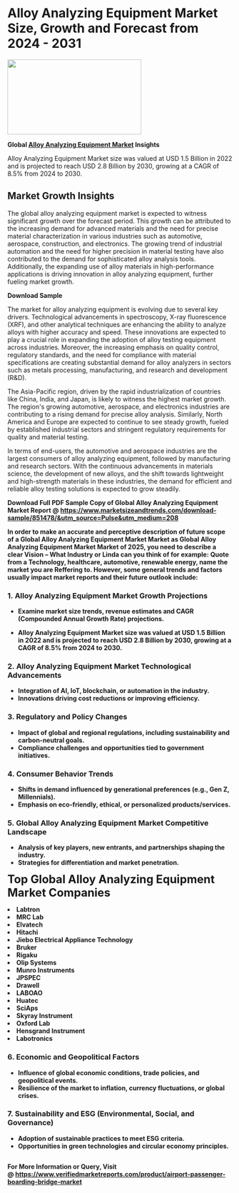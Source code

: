 <H1>Alloy Analyzing Equipment Market Size, Growth and Forecast from 2024 - 2031</H1><img class="aligncenter size-medium wp-image-584254" src="https://thirdeyenews.in/wp-content/uploads/2024/09/Global-Market-Research-300x168.jpeg" alt="" width="300" height="168" /><p><strong>Global&nbsp;<a href="https://www.marketsizeandtrends.com/download-sample/851478/&amp;utm_source=Pulse&amp;utm_medium=208">Alloy Analyzing Equipment Market</a> Insights</strong></p><p>Alloy Analyzing Equipment Market size was valued at USD 1.5 Billion in 2022 and is projected to reach USD 2.8 Billion by 2030, growing at a CAGR of 8.5% from 2024 to 2030.</p><p><h2>Market Growth Insights</h2> <p>The global alloy analyzing equipment market is expected to witness significant growth over the forecast period. This growth can be attributed to the increasing demand for advanced materials and the need for precise material characterization in various industries such as automotive, aerospace, construction, and electronics. The growing trend of industrial automation and the need for higher precision in material testing have also contributed to the demand for sophisticated alloy analysis tools. Additionally, the expanding use of alloy materials in high-performance applications is driving innovation in alloy analyzing equipment, further fueling market growth.</p> <p><strong>Download Sample</strong></p> <p>The market for alloy analyzing equipment is evolving due to several key drivers. Technological advancements in spectroscopy, X-ray fluorescence (XRF), and other analytical techniques are enhancing the ability to analyze alloys with higher accuracy and speed. These innovations are expected to play a crucial role in expanding the adoption of alloy testing equipment across industries. Moreover, the increasing emphasis on quality control, regulatory standards, and the need for compliance with material specifications are creating substantial demand for alloy analyzers in sectors such as metals processing, manufacturing, and research and development (R&D).</p> <p>The Asia-Pacific region, driven by the rapid industrialization of countries like China, India, and Japan, is likely to witness the highest market growth. The region's growing automotive, aerospace, and electronics industries are contributing to a rising demand for precise alloy analysis. Similarly, North America and Europe are expected to continue to see steady growth, fueled by established industrial sectors and stringent regulatory requirements for quality and material testing.</p> <p>In terms of end-users, the automotive and aerospace industries are the largest consumers of alloy analyzing equipment, followed by manufacturing and research sectors. With the continuous advancements in materials science, the development of new alloys, and the shift towards lightweight and high-strength materials in these industries, the demand for efficient and reliable alloy testing solutions is expected to grow steadily.</p> <p><strong></p><p><span class=""><strong>Download Full PDF Sample Copy of Global Alloy Analyzing Equipment Market Report</strong> @ <a href="https://www.marketsizeandtrends.com/download-sample/851478/&amp;utm_source=Pulse&amp;utm_medium=208" target="_blank">https://www.marketsizeandtrends.com/download-sample/851478/&amp;utm_source=Pulse&amp;utm_medium=208</a></span></p><p>In order to make an accurate and perceptive description of future scope of a Global&nbsp;Alloy Analyzing Equipment Market Market as Global&nbsp;Alloy Analyzing Equipment Market Market of 2025, you need to describe a clear Vision &ndash; What Industry or Linda can you think of for example: Quote from a Technology, healthcare, automotive, renewable energy, name the market you are Reffering to. However, some general trends and factors usually impact market reports and their future outlook include:</p><h3>1.&nbsp;<strong>Alloy Analyzing Equipment Market Growth Projections</strong></h3><ul><li>Examine market size trends, revenue estimates and CAGR (Compounded Annual Growth Rate) projections.</li><li><p>Alloy Analyzing Equipment Market size was valued at USD 1.5 Billion in 2022 and is projected to reach USD 2.8 Billion by 2030, growing at a CAGR of 8.5% from 2024 to 2030.</p></li></ul><h3>2.&nbsp;<strong>Alloy Analyzing Equipment Market Technological Advancements</strong></h3><ul><li>Integration of AI, IoT, blockchain, or automation in the industry.</li><li>Innovations driving cost reductions or improving efficiency.</li></ul><h3>3.&nbsp;<strong>Regulatory and Policy Changes</strong></h3><ul><li>Impact of global and regional regulations, including sustainability and carbon-neutral goals.</li><li>Compliance challenges and opportunities tied to government initiatives.</li></ul><h3>4.&nbsp;<strong>Consumer Behavior Trends</strong></h3><ul><li>Shifts in demand influenced by generational preferences (e.g., Gen Z, Millennials).</li><li>Emphasis on eco-friendly, ethical, or personalized products/services.</li></ul><h3>5.&nbsp;<strong>Global Alloy Analyzing Equipment Market Competitive Landscape</strong></h3><ul><li>Analysis of key players, new entrants, and partnerships shaping the industry.</li><li>Strategies for differentiation and market penetration.</li></ul><p data-pm-slice="1 1 []"><span style="color: inherit; font-family: inherit; font-size: 25px;">Top Global Alloy Analyzing Equipment Market Companies</span></p><div class="" data-test-id=""><p><li>Labtron</li><li> MRC Lab</li><li> Elvatech</li><li> Hitachi</li><li> Jiebo Electrical Appliance Technology</li><li> Bruker</li><li> Rigaku</li><li> Olip Systems</li><li> Munro Instruments</li><li> JPSPEC</li><li> Drawell</li><li> LABOAO</li><li> Huatec</li><li> SciAps</li><li> Skyray Instrument</li><li> Oxford Lab</li><li> Hensgrand Instrument</li><li> Labotronics</li></p></div><h3>6.&nbsp;<strong>Economic and Geopolitical Factors</strong></h3><ul><li>Influence of global economic conditions, trade policies, and geopolitical events.</li><li>Resilience of the market to inflation, currency fluctuations, or global crises.</li></ul><h3>7.&nbsp;<strong>Sustainability and ESG (Environmental, Social, and Governance)</strong></h3><ul><li>Adoption of sustainable practices to meet ESG criteria.</li><li>Opportunities in green technologies and circular economy principles.</li></ul><h2><strong style="font-size: 14px;">For More Information or Query, Visit @&nbsp;</strong><a style="background-color: #ffffff; font-size: 14px;" href="https://www.marketsizeandtrends.com/report/alloy-analyzing-equipment-market/" target="_blank">https://www.verifiedmarketreports.com/product/airport-passenger-boarding-bridge-market</a></h2>
